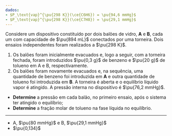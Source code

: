 ```yaml
---
dados:
- $P_\text{vap}^{\pu{298 K}}(\ce{C6H6}) = \pu{94,6 mmHg}$
- $P_\text{vap}^{\pu{298 K}}(\ce{C7H8}) = \pu{29,1 mmHg}$
---
```


Considere um dispositivo constituído por dois balões de vidro, **A** e **B**, cada um com capacidade de $\pu{894 mL}$ conectados por uma torneira. Dois ensaios independentes foram realizados a $\pu{298 K}$.

1. Os balões foram inicialmente evacuados e, logo a seguir, com a torneira fechada, foram introduzidos $\pu{0,3 g}$ de benzeno e $\pu{20 g}$ de tolueno em A e B, respectivamente.
2. Os balões foram novamente evacuados e, na sequência, uma quantidade de benzeno foi introduzida em **A** e outra quantidade de tolueno foi introduzida em **B**. A torneira é aberta e o equilíbrio líquido vapor é atingido. A pressão interna no dispositivo é $\pu{76,2 mmHg}$.

- **Determine** a pressão em cada balão, no primeiro ensaio, após o sistema ter atingido o equilíbrio; 
- **Determine** a fração molar de tolueno na fase líquida no equilíbrio.

---

- A, $\pu{80 mmHg}$ e B, $\pu{29,1 mmHg}$
- $\pu{0,134}$
